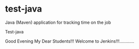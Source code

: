 # test-java
Java (Maven) application for tracking time on the job

Test-java

Good Evening My Dear Students!!! Welcome to Jenkins!!!............
